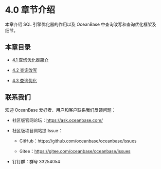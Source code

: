 # 4.0 章节介绍

本章介绍 SQL 引擎优化器的作用以及 OceanBase 中查询改写和查询优化框架及细节。

## 本章目录

* [4.1 查询优化器简介](2.introduction-to-query-optimizer.md)

* [4.2 查询改写](3.query-rewrite.md)

* [4.3 查询优化](4.query-optimization.md)

## 联系我们

欢迎 OceanBase 爱好者、用户和客户联系我们反馈问题：

* 社区版官网论坛：<https://ask.oceanbase.com/>

* 社区版项目网站提 Issue：

  * GitHub：<https://github.com/oceanbase/oceanbase/issues>

  * Gitee：<https://gitee.com/oceanbase/oceanbase/issues>

* 钉钉群：群号 33254054

